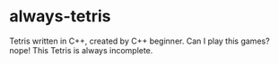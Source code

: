 # always-tetris
Tetris written in C++, created by C++ beginner. Can I play this games? nope! This Tetris is always incomplete.
